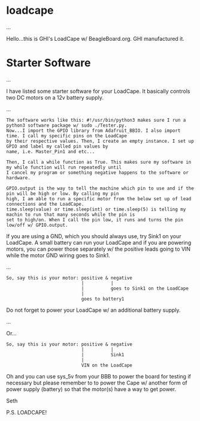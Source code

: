 # loadcape

...

Hello...this is GHI's LoadCape w/ BeagleBoard.org. GHI manufactured it.

# Starter Software

...

I have listed some starter software for your LoadCape. It basically controls two DC motors on a 12v battery supply.

...

    The software works like this: #!/usr/bin/python3 makes sure I run a python3 software package w/ sudo ./Tester.py.
    Now...I import the GPIO library from Adafruit_BBIO. I also import time. I call my specific pins on the LoadCape
    by their respective values. Then, I create an empty instance. I set up GPIO and label my called pin values by 
    name, i.e. Master_Pin1 and etc...

    Then, I call a while function as True. This makes sure my software in my while function will run repeatedly until
    I cancel my program or something negative happens to the software or hardware. 

    GPIO.output is the way to tell the machine which pin to use and if the pin will be high or low. By calling my pin 
    high, I am able to run a specific motor from the below set up of lead connections and the LoadCape.
    time.sleep(value) or time.sleep(int) or time.sleep(5) is telling my machin to run that many seconds while the pin is
    set to high/on. When I call the pin low, it runs and turns the pin low/off w/ GPIO.output.

If you are using a GND, which you should always use, try Sink1 on your LoadCape. A small battery can run your LoadCape and if you are powering
motors, you can power those separately w/ the positive leads going to VIN while the motor GND wiring goes to Sink1.

...

    So, say this is your motor: positive & negative
                                |          |
                                |          goes to Sink1 on the LoadCape
                                | 
                                goes to battery1

Do not forget to power your LoadCape w/ an additional battery supply. 

...

Or...

    So, say this is your motor: positive & negative
                                |          |
                                |          Sink1
                                |
                                VIN on the LoadCape

Oh and you can use sys_5v from your BBB to power the board for testing if necessary but please remember to to power the Cape w/
another form of power supply (battery) so that the motor(s) have a way to get power.

Seth

P.S. LOADCAPE!
